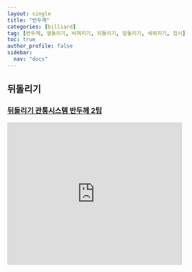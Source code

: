 ```yaml
---
layout: single
title: "반두께"
categories: [billiard]
tag: [반두께, 옆돌리기, 비껴치기, 뒤돌리기, 앞돌리기, 세워치기, 접시]
toc: true
author_profile: false
sidebar:
  nav: "docs"
---
```


## 뒤돌리기

### [뒤돌리기 관통시스템 반두께 2팁](https://youtu.be/VFqh6Dgg5yQ?si=wCs_uhBx6h8AwaDI)

<iframe src="https://1drv.ms/p/s!AuJKpwyYpUY9gZMsyUgtXAxG7EFlvg?e=Y2XKxS" width="402" height="327" frameborder="0" scrolling="no"></iframe>
